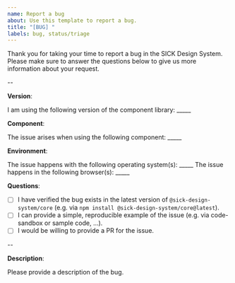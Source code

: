 ```yaml
---
name: Report a bug
about: Use this template to report a bug.
title: "[BUG] "
labels: bug, status/triage
---
```


Thank you for taking your time to report a bug in the SICK Design System. Please make sure to answer the questions below to give us more information about your request.

--

**Version**:

I am using the following version of the component library: _____

**Component**:

The issue arises when using the following component: _____

**Environment**:

The issue happens with the following operating system(s): _____
The issue happens in the following browser(s): _____

**Questions**:

- [ ] I have verified the bug exists in the latest version of `@sick-design-system/core` (e.g. via `npm install @sick-design-system/core@latest`).
- [ ] I can provide a simple, reproducible example of the issue (e.g. via code-sandbox or sample code, ...).
- [ ] I would be willing to provide a PR for the issue.

--

**Description**:

Please provide a description of the bug.
